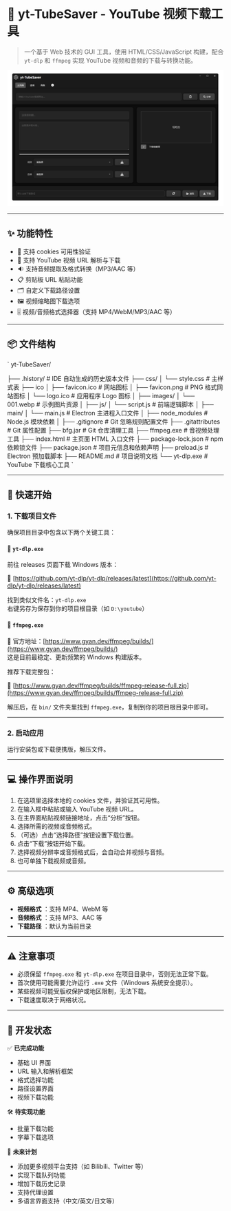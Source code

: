 

🎥 yt-TubeSaver - YouTube 视频下载工具
================================

> 一个基于 Web 技术的 GUI 工具，使用 HTML/CSS/JavaScript 构建，配合 `yt-dlp` 和 `ffmpeg` 实现 YouTube 视频和音频的下载与转换功能。

![界面截图](images/002.png)

* * *

✨ 功能特性
------

*   🎥 支持 cookies 可用性验证
*   🎥 支持 YouTube 视频 URL 解析与下载
*   🔉 支持音频提取及格式转换（MP3/AAC 等）
*   📋 剪贴板 URL 粘贴功能
*   🗂️ 自定义下载路径设置
*   🖼️ 视频缩略图下载选项
*   🎚️ 视频/音频格式选择器（支持 MP4/WebM/MP3/AAC 等）

* * *

📦 文件结构
-------


`
yt-TubeSaver/

├── .history/                    # IDE 自动生成的历史版本文件
├── css/
│   └── style.css                # 主样式表
├── ico
│   ├── favicon.ico              # 网站图标
│   ├── favicon.png              # PNG 格式网站图标
│   └── logo.ico                 # 应用程序 Logo 图标
│
├── images/
│   └── 001.webp                 # 示例图片资源
│
├── js/
│   └── script.js                # 前端逻辑脚本
│
├── main/
│   └── main.js                  # Electron 主进程入口文件
│
├── node_modules                 # Node.js 模块依赖
│
├── .gitignore                   # Git 忽略规则配置文件
├── .gitattributes               # Git 属性配置
├── bfg.jar                      # Git 仓库清理工具
├── ffmpeg.exe                   # 音视频处理工具
├── index.html                   # 主页面 HTML 入口文件
├── package-lock.json            # npm 依赖锁文件
├── package.json                 # 项目元信息和依赖声明
├── preload.js                   # Electron 预加载脚本
├── README.md                    # 项目说明文档
└── yt-dlp.exe                   # YouTube 下载核心工具
`

* * *

🚀 快速开始
-------

### 1\. 下载项目文件

确保项目目录中包含以下两个关键工具：

#### 🔹 `yt-dlp.exe`

前往 releases 页面下载 Windows 版本：

🔗 [https://github.com/yt-dlp/yt-dlp/releases/latest](https://github.com/yt-dlp/yt-dlp/releases/latest)

找到类似文件名：`yt-dlp.exe`  
右键另存为保存到你的项目根目录（如 `D:\youtube`）

#### 🔹 `ffmpeg.exe`

🔗 官方地址：[https://www.gyan.dev/ffmpeg/builds/](https://www.gyan.dev/ffmpeg/builds/)  
这是目前最稳定、更新频繁的 Windows 构建版本。

推荐下载完整包：

🔗 [https://www.gyan.dev/ffmpeg/builds/ffmpeg-release-full.zip](https://www.gyan.dev/ffmpeg/builds/ffmpeg-release-full.zip)

解压后，在 `bin/` 文件夹里找到 `ffmpeg.exe`，复制到你的项目根目录中即可。

* * *

### 2\. 启动应用

运行安装包或下载便携版，解压文件。

* * *

💻 操作界面说明
---------

1.  在选项里选择本地的 cookies 文件，并验证其可用性。
2.  在输入框中粘贴或输入 YouTube 视频 URL。
3.  在主界面粘贴视频链接地址，点击“分析”按钮。
4.  选择所需的视频或音频格式。
5.  （可选）点击“选择路径”按钮设置下载位置。
6.  点击“下载”按钮开始下载。
7.  选择视频分辨率或音频格式后，会自动合并视频与音频。
8.  也可单独下载视频或音频。

* * *

⚙️ 高级选项
-------

*   **视频格式** ：支持 MP4、WebM 等
*   **音频格式** ：支持 MP3、AAC 等
*   **下载路径** ：默认为当前目录

* * *

⚠️ 注意事项
-------

*   必须保留 `ffmpeg.exe` 和 `yt-dlp.exe` 在项目目录中，否则无法正常下载。
*   首次使用可能需要允许运行 `.exe` 文件（Windows 系统安全提示）。
*   某些视频可能受版权保护或地区限制，无法下载。
*   下载速度取决于网络状况。

* * *

🔧 开发状态
-------

✅ **已完成功能**

*   基础 UI 界面
*   URL 输入和解析框架
*   格式选择功能
*   路径设置界面
*   视频下载功能

🛠️ **待实现功能**

*   批量下载功能
*   字幕下载选项

🌟 **未来计划**

*   添加更多视频平台支持（如 Bilibili、Twitter 等）
*   实现下载队列功能
*   增加下载历史记录
*   支持代理设置
*   多语言界面支持（中文/英文/日文等）